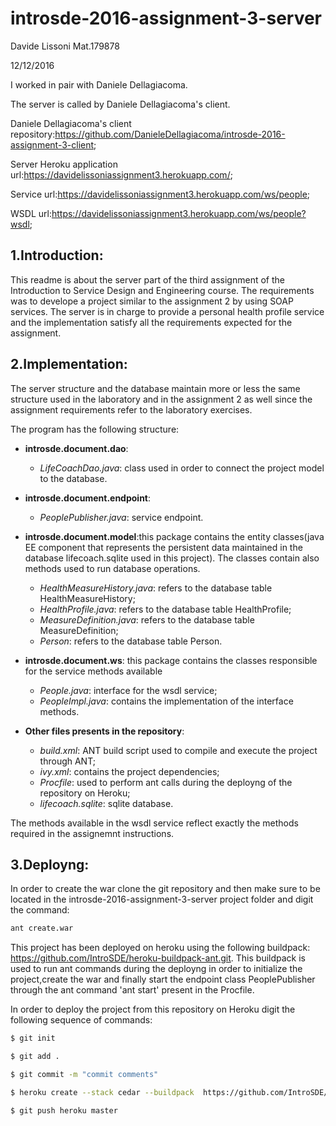 # introsde-2016-assignment-3-server

Davide Lissoni Mat.179878

12/12/2016

I worked in pair with Daniele Dellagiacoma.

The server is called by Daniele Dellagiacoma's client.

Daniele Dellagiacoma's client repository:https://github.com/DanieleDellagiacoma/introsde-2016-assignment-3-client;

Server Heroku application url:https://davidelissoniassignment3.herokuapp.com/;

Service url:https://davidelissoniassignment3.herokuapp.com/ws/people;

WSDL url:https://davidelissoniassignment3.herokuapp.com/ws/people?wsdl;

## 1.Introduction:

This readme is about the server part of the third assignment of the Introduction to Service Design and Engineering
course. The requirements was to develope a project similar to the assignment 2 by using SOAP services.
The server is in charge to provide a personal health profile service and the implementation satisfy all the requirements expected for the assignment.


## 2.Implementation:
The server structure and the database maintain more or less the same structure used in the laboratory and in the assignment 2 as well since the assignment requirements refer to the laboratory exercises.

The program has the following structure:

* **introsde.document.dao**:
  * *LifeCoachDao.java*: class used in order to connect the project model to the database.

* **introsde.document.endpoint**:
  * *PeoplePublisher.java*: service endpoint.
  
* **introsde.document.model**:this package contains the entity classes(java EE component that represents the persistent data maintained in the database lifecoach.sqlite used in this project). The classes contain also methods used to run database operations.
  * *HealthMeasureHistory.java*: refers to the database table HealthMeasureHistory;
  * *HealthProfile.java*: refers to the database table HealthProfile;
  * *MeasureDefinition.java*: refers to the database table MeasureDefinition;
  * *Person*: refers to the database table Person.

* **introsde.document.ws**: this package contains the classes responsible for the service methods available
  * *People.java*: interface for the wsdl service;
  * *PeopleImpl.java*: contains the implementation of the interface methods.
  
* **Other files presents in the repository**:
  * *build.xml*: ANT build script used to compile and execute the project through ANT;
  * *ivy.xml*: contains the project dependencies;
  * *Procfile*: used to perform ant calls during the deployng of the repository on Heroku;
  * *lifecoach.sqlite*: sqlite database.
 
The methods available in the wsdl service reflect exactly the methods required in the assignemnt instructions.

## 3.Deployng:

In order to create the war clone the git repository and then make sure to be located in the introsde-2016-assignment-3-server project folder and digit the command: 
```sh
ant create.war
```
This project has been deployed on heroku using the following buildpack: https://github.com/IntroSDE/heroku-buildpack-ant.git.
This buildpack is used to run ant commands during the deployng in order to initialize the project,create the war and finally start the endpoint class PeoplePublisher through the ant command 'ant start' present in the Procfile.

In order to deploy the project from this repository on Heroku digit the following sequence of commands:

```sh
$ git init

$ git add .

$ git commit -m "commit comments"

$ heroku create --stack cedar --buildpack  https://github.com/IntroSDE/heroku-buildpack-ant.git

$ git push heroku master
```




   

